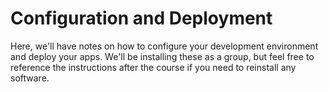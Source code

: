 # Configuration and Deployment

Here, we'll have notes on how to configure your development environment and deploy your apps. We'll be installing these as a group, but feel free to reference the instructions after the course if you need to reinstall any software.
